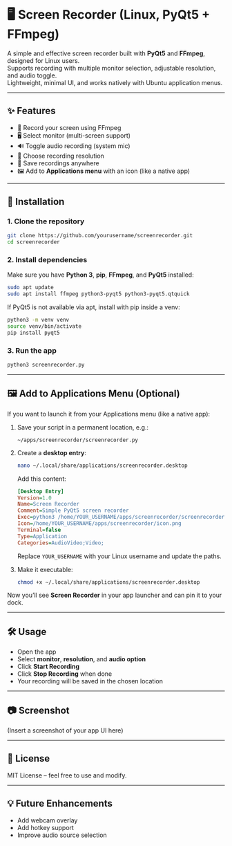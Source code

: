 # 🖥️ Screen Recorder (Linux, PyQt5 + FFmpeg)

A simple and effective screen recorder built with **PyQt5** and **FFmpeg**, designed for Linux users.  
Supports recording with multiple monitor selection, adjustable resolution, and audio toggle.  
Lightweight, minimal UI, and works natively with Ubuntu application menus.

---

## ✨ Features
- 🎥 Record your screen using FFmpeg
- 🖥️ Select monitor (multi-screen support)
- 🔊 Toggle audio recording (system mic)
- 📐 Choose recording resolution
- 📂 Save recordings anywhere
- 🖼️ Add to **Applications menu** with an icon (like a native app)

---

## 🚀 Installation

### 1. Clone the repository
```bash
git clone https://github.com/yourusername/screenrecorder.git
cd screenrecorder
````

### 2. Install dependencies

Make sure you have **Python 3**, **pip**, **FFmpeg**, and **PyQt5** installed:

```bash
sudo apt update
sudo apt install ffmpeg python3-pyqt5 python3-pyqt5.qtquick
```

If PyQt5 is not available via apt, install with pip inside a venv:

```bash
python3 -m venv venv
source venv/bin/activate
pip install pyqt5
```

### 3. Run the app

```bash
python3 screenrecorder.py
```

---

## 🖼️ Add to Applications Menu (Optional)

If you want to launch it from your Applications menu (like a native app):

1. Save your script in a permanent location, e.g.:

   ```
   ~/apps/screenrecorder/screenrecorder.py
   ```

2. Create a **desktop entry**:

   ```bash
   nano ~/.local/share/applications/screenrecorder.desktop
   ```

   Add this content:

   ```ini
   [Desktop Entry]
   Version=1.0
   Name=Screen Recorder
   Comment=Simple PyQt5 screen recorder
   Exec=python3 /home/YOUR_USERNAME/apps/screenrecorder/screenrecorder.py
   Icon=/home/YOUR_USERNAME/apps/screenrecorder/icon.png
   Terminal=false
   Type=Application
   Categories=AudioVideo;Video;
   ```

   Replace `YOUR_USERNAME` with your Linux username and update the paths.

3. Make it executable:

   ```bash
   chmod +x ~/.local/share/applications/screenrecorder.desktop
   ```

Now you’ll see **Screen Recorder** in your app launcher and can pin it to your dock.

---

## 🛠️ Usage

* Open the app
* Select **monitor**, **resolution**, and **audio option**
* Click **Start Recording**
* Click **Stop Recording** when done
* Your recording will be saved in the chosen location

---

## 📷 Screenshot

(Insert a screenshot of your app UI here)

---

## 🧾 License

MIT License – feel free to use and modify.

---

## 💡 Future Enhancements

* Add webcam overlay
* Add hotkey support
* Improve audio source selection

